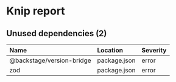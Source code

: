 # Knip report

## Unused dependencies (2)

| Name                      | Location     | Severity |
| :------------------------ | :----------- | :------- |
| @backstage/version-bridge | package.json | error    |
| zod                       | package.json | error    |


